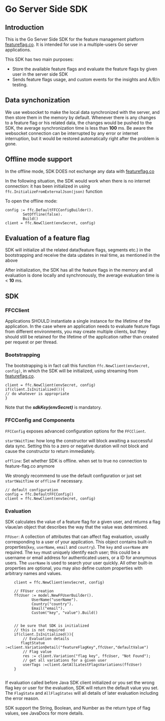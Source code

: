# Go Server Side SDK

## Introduction

This is the Go Server Side SDK for the feature management platform [featureflag.co](https://featureflag.co/). It is
intended for use in a multiple-users Go server applications.

This SDK has two main purposes:

- Store the available feature flags and evaluate the feature flags by given user in the server side SDK
- Sends feature flags usage, and custom events for the insights and A/B/n testing.

## Data synchonization

We use websocket to make the local data synchronized with the server, and then store them in the memory by default.
Whenever there is any changes to a feature flag or his related data, the changes would be pushed to the SDK, the average
synchronization time is less than **100** ms. Be aware the websocket connection can be interrupted by any error or
internet interruption, but it would be restored automatically right after the problem is gone.

## Offline mode support

In the offline mode, SDK DOES not exchange any data with [featureflag.co](https://featureflag.co/)

In the following situation, the SDK would work when there is no internet connection: it has been initialized in
using `ffc.InitializeFromExternalJson(json)` function

To open the offline mode:
```
config := ffc.DefaultFFCConfigBuilder().
		SetOffline(false).
		Build()
client = ffc.NewClient(envSecret, config)

```
## Evaluation of a feature flag

SDK will initialize all the related data(feature flags, segments etc.) in the bootstrapping and receive the data updates
in real time, as mentioned in the above

After initialization, the SDK has all the feature flags in the memory and all evaluation is done locally and
synchronously, the average evaluation time is < **10** ms.

## SDK

### FFCClient

Applications SHOULD instantiate a single instance for the lifetime of the application. In the case where an application
needs to evaluate feature flags from different environments, you may create multiple clients, but they should still be
retained for the lifetime of the application rather than created per request or per thread.

### Bootstrapping

The bootstrapping is in fact call this function `ffc.NewClient(envSecret, config)`, in which the SDK will be 
initialized, using streaming from [featureflag.co](https://featureflag.co/).


```
client = ffc.NewClient(envSecret, config)
if(client.IsInitialized()){
// do whatever is appropriate
}
```

Note that the _**sdkKey(envSecret)**_ is mandatory.

### FFCConfig and Components

`FFCConfig` exposes advanced configuration options for the `FFCClient`.

`startWaitTime`: how long the constructor will block awaiting a successful data sync. Setting this to a zero or negative
duration will not block and cause the constructor to return immediately.

`offline`: Set whether SDK is offline. when set to true no connection to feature-flag.co anymore

We strongly recommend to use the default configuration or just set `startWaitTime` or `offline` if necessary.

```
// default configuration
config = ffc.DefaultFFCConfig()
client = ffc.NewClient(envSecret, config)
```

### Evaluation

SDK calculates the value of a feature flag for a given user, and returns a flag vlaue/an object that describes the way 
that the value was determined.

`FFUser`: A collection of attributes that can affect flag evaluation, usually corresponding to a user of your application.
This object contains built-in properties(`key`, `userName`, `email` and `country`). The `key` and `userName` are required.
The `key` must uniquely identify each user; this could be a username or email address for authenticated users, or a ID for anonymous users.
The `userName` is used to search your user quickly. All other built-in properties are optional, you may also define custom properties with arbitrary names and values.

```
    client = ffc.NewClient(envSecret, config)
    
    // FFUser creation
    ffcUser := model.NewFFUserBuilder().
			UserName("userName").
			Country("country").
			Email("email").
			Custom("key", "value").Build()

    
    // be sure that SDK is initialized
    // this is not required
    if(client.IsInitialized()){
        // Evaluation details
       flagtStatue :=client.VariationDetail("featureFlagKey",ffcUser,"defaultValue")
        // Flag value
        res := client.Variation("flag key", ffcUser, "Not Found");
        // get all variations for a given user
        userTags :=client.GetAllLatestFlagsVariations(ffcUser)
    }
    
```

If evaluation called before Java SDK client initialized or you set the wrong flag key or user for the evaluation, SDK will return 
the default value you set. The `FlagState` and `AllFlagStates` will all details of later evaluation including the error reason.

SDK support the String, Boolean, and Number as the return type of flag values, see JavaDocs for more details.



